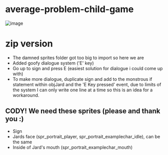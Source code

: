 # average-problem-child-game

![image](https://github.com/McSwags/average-problem-child-game/assets/119352195/5a2dd517-9e26-406b-9726-6f962d3e3aaa)

<h1>zip version</h1>
<ul>
  <li>The damned sprites folder got too big to import so here we are</li>
  <li>Added goofy dialogue system ('E' key)</li>
  <li>Go up to sign and press E (easiest solution for dialogue i could come up with)</li>
  <li>To make more dialogue, duplicate sign and add to the monstrous if statement within objJard and the 'E Key pressed' event, due to limits of the system I can only write one line at a time so this is an idea for a workaround. </li>
</ul>
<h2>CODY! We need these sprites (please and thank you :)</h2>
<ul>
  <li>Sign</li>
  <li>Jards face (spr_portrait_player,  spr_portrait_examplechar_idle), can be the same </li>
  <li>Inside of Jard's mouth (spr_portrait_examplechar_mouth)</li>
</ul>
